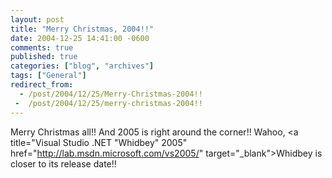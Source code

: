```yaml
---
layout: post
title: "Merry Christmas, 2004!!"
date: 2004-12-25 14:41:00 -0600
comments: true
published: true
categories: ["blog", "archives"]
tags: ["General"]
redirect_from: 
  - /post/2004/12/25/Merry-Christmas-2004!!
 -  /post/2004/12/25/merry-christmas-2004!!
---
```

<!-- more -->
Merry Christmas all!! And 2005 is right around the corner!! Wahoo, <a title="Visual Studio .NET "Whidbey" 2005" href="http://lab.msdn.microsoft.com/vs2005/" target="_blank">Whidbey</a> is closer to its release date!!

